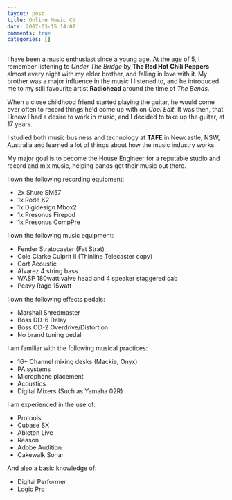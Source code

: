 ```yaml
---
layout: post
title: Online Music CV
date: 2007-03-15 14:07
comments: true
categories: []
---
```

I have been a music enthusiast since a young age. At the age of 5, I remember listening to <span style="font-style: italic;">Under The Bridge</span> by <span style="font-weight: bold;">The Red Hot Chili Peppers</span> almost every night with my elder brother, and falling in love with it. My brother was a major influence in the music I listened to, and he introduced me to my still favourite artist <span style="font-weight: bold;">Radiohead</span> around the time of <span style="font-style: italic;">The Bends</span>.

When a close childhood friend started playing the guitar, he would come over often to record things he'd come up with on <span style="font-style: italic;">Cool Edit</span>. It was then, that I knew I had a desire to work in music, and I decided to take up the guitar, at 17 years.

I studied both music business and technology at <span style="font-weight: bold;">TAFE</span> in Newcastle, NSW, Australia and learned a lot of things about how the music industry works.

My major goal is to become the House Engineer for a reputable studio and record and mix music, helping bands get their music out there.

I own the following recording equipment:
<ul>
	<li>2x Shure SM57</li>
	<li>1x Rode K2</li>
	<li>1x Digidesign Mbox2</li>
	<li>1x Presonus Firepod</li>
	<li>1x Presonus CompPre</li>
</ul>
I own the following music equipment:
<ul>
	<li>Fender Stratocaster (Fat Strat)</li>
	<li>Cole Clarke Culprit II (Thinline Telecaster copy)</li>
	<li>Cort Acoustic</li>
	<li>Alvarez 4 string bass</li>
	<li>WASP 180watt valve head and 4 speaker staggered cab</li>
	<li>Peavy Rage 15watt</li>
</ul>
I own the following effects pedals:
<ul>
	<li>Marshall Shredmaster</li>
	<li>Boss DD-6 Delay</li>
	<li>Boss OD-2 Overdrive/Distortion</li>
	<li>No brand tuning pedal</li>
</ul>
I am familiar with the following musical practices:
<ul>
	<li>16+ Channel mixing desks (Mackie, Onyx)</li>
	<li>PA systems</li>
	<li>Microphone placement</li>
	<li>Acoustics</li>
	<li>Digital Mixers (Such as Yamaha 02R)</li>
</ul>
I am experienced in the use of:
<ul>
	<li>Protools</li>
	<li>Cubase SX</li>
	<li>Ableton Live</li>
	<li>Reason</li>
	<li>Adobe Audition</li>
	<li>Cakewalk Sonar</li>
</ul>
And also a basic knowledge of:
<ul>
	<li>Digital Performer</li>
	<li>Logic Pro</li>
</ul>

